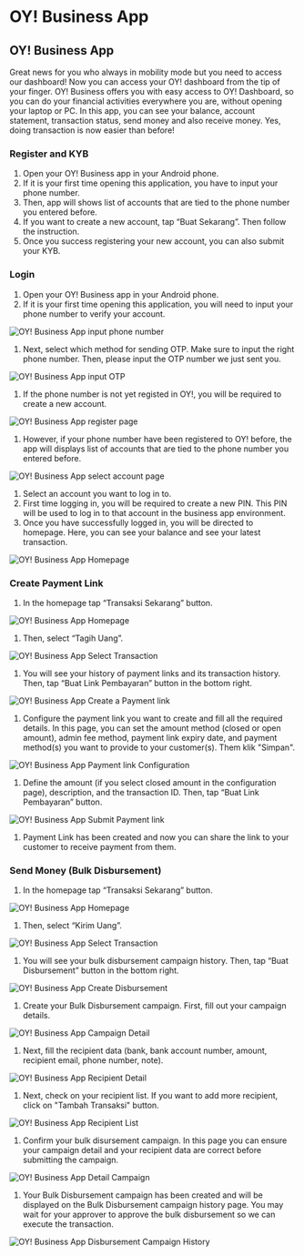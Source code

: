 # OY! Business App

## OY! Business App

Great news for you who always in mobility mode but you need to access our dashboard! Now you can access your OY! dashboard from the tip of your finger. OY! Business offers you with easy access to OY! Dashboard, so you can do your financial activities everywhere you are, without opening your laptop or PC. In this app, you can see your balance, account statement, transaction status, send money and also receive money. Yes, doing transaction is now easier than before!

### Register and KYB

1. Open your OY! Business app in your Android phone.
1. If it is your first time opening this application, you have to input your phone number.
1. Then, app will shows list of accounts that are tied to the phone number you entered before.
1. If you want to create a new account, tap “Buat Sekarang”. Then follow the instruction.
1. Once you success registering your new account, you can also submit your KYB.

### Login

1. Open your OY! Business app in your Android phone.
1. If it is your first time opening this application, you will need to input your phone number to verify your account.

![OY! Business App input phone number](images/oy_bisnis_app_input_phone_number.jpg)

1. Next, select which method for sending OTP. Make sure to input the right phone number. Then, please input the OTP number we just sent you.

![OY! Business App input OTP](images/oy_bisnis_app_otp.jpg)

1. If the phone number is not yet registed in OY!, you will be required to create a new account.

![OY! Business App register page](images/oy_bisnis_app_register.jpg)

1. However, if your phone number have been registered to OY! before, the app will displays list of accounts that are tied to the phone number you entered before.

![OY! Business App select account page](images/oy_bisnis_app_account.jpg)

1. Select an account you want to log in to.
1. First time logging in, you will be required to create a new PIN. This PIN will be used to log in to that account in the business app environment.
1. Once you have successfully logged in, you will be directed to homepage. Here, you can see your balance and see your latest transaction.

![OY! Business App Homepage](images/oy_bisnis_app_new_homepage_done_kyb.png) 


### Create Payment Link

1. In the homepage tap “Transaksi Sekarang” button.

![OY! Business App Homepage](images/oy_bisnis_app_new_homepage_done_kyb.png) 

1. Then, select “Tagih Uang”.

![OY! Business App Select Transaction](images/oy_bisnis_app_select_transaction.png)

1. You will see your history of payment links and its transaction history. Then, tap “Buat Link Pembayaran” button in the bottom right.

![OY! Business App Create a Payment link](images/oy_bisnis_app_buat_link_pembayaran.jpg)

1. Configure the payment link you want to create and fill all the required details. In this page, you can set the amount method (closed or open amount), admin fee method, payment link expiry date, and payment method(s) you want to provide to your customer(s). Them klik "Simpan".

![OY! Business App Payment link Configuration](images/oy_bisnis_app_konfigurasi_link_pembayaran.jpg)

1. Define the amount (if you select closed amount in the configuration page), description, and the transaction ID. Then, tap “Buat Link Pembayaran” button.

![OY! Business App Submit Payment link](images/oy_bisnis_app_submit_buat_pembayaran.jpg)


1. Payment Link has been created and now you can share the link to your customer to receive payment from them.


### Send Money (Bulk Disbursement)

1. In the homepage tap “Transaksi Sekarang” button.

![OY! Business App Homepage](images/oy_bisnis_app_new_homepage_done_kyb.png) 

1. Then, select “Kirim Uang”.

![OY! Business App Select Transaction](images/oy_bisnis_app_select_transaction.png)

1. You will see your bulk disbursement campaign history. Then, tap “Buat Disbursement” button in the bottom right.

![OY! Business App Create Disbursement](images/oy_bisnis_create_disbursement.jpg)

1. Create your Bulk Disbursement campaign. First, fill out your campaign details.

![OY! Business App Campaign Detail](images/oy_bisnis_dibsursement_campaign_detail.jpg)

1. Next, fill the recipient data (bank, bank account number, amount, recipient email, phone number, note).

![OY! Business App Recipient Detail](images/oy_bisnis_disbursement_campaign_name.jpg)

1. Next, check on your recipient list. If you want to add more recipient, click on "Tambah Transaksi" button.

![OY! Business App Recipient List](images/oy_bisnis_disbursement_recipient_list.jpg)

1. Confirm your bulk disursement campaign. In this page you can ensure your campaign detail and your recipient data are correct before submitting the campaign.

![OY! Business App Detail Campaign](images/oy_bisnis_dibsursement_detail_campaign.jpg)

1. Your Bulk Disbursement campaign has been created and will be displayed on the Bulk Disbursement campaign history page. You may wait for your approver to approve the bulk disbursement so we can execute the transaction.

![OY! Business App Disbursement Campaign History](images/oy_bisnis_disbursement_campaign_approve.jpg)
